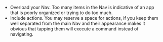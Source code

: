 - Overload your Nav. Too many items in the Nav is indicative of an app that is poorly organized or trying to do too much.
- Include actions. You may reserve a space for actions, if you keep them well separated from the main Nav and their appearance makes it obvious that tapping them will execute a command instead of navigating.